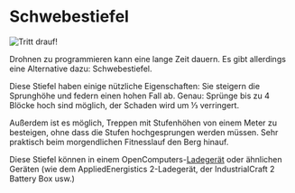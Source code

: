 # Schwebestiefel

![Tritt drauf!](oredict:opencomputers:hoverBoots)

Drohnen zu programmieren kann eine lange Zeit dauern. Es gibt allerdings eine Alternative dazu: Schwebestiefel.

Diese Stiefel haben einige nützliche Eigenschaften: Sie steigern die Sprunghöhe und federn einen hohen Fall ab. Genau: Sprünge bis zu 4 Blöcke hoch sind möglich, der Schaden wird um ⅓ verringert.

Außerdem ist es möglich, Treppen mit Stufenhöhen von einem Meter zu besteigen, ohne dass die Stufen hochgesprungen werden müssen. Sehr praktisch beim morgendlichen Fitnesslauf den Berg hinauf. 

Diese Stiefel können in einem OpenComputers-[Ladegerät](../block/charger.md) oder ähnlichen Geräten (wie dem AppliedEnergistics 2-Ladegerät, der IndustrialCraft 2 Battery Box usw.)
